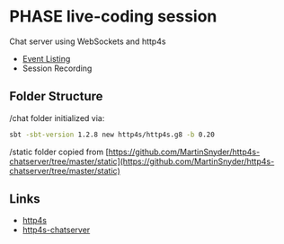 # PHASE live-coding session

Chat server using WebSockets and http4s

* [Event Listing][meetup]
* Session Recording

## Folder Structure

/chat folder initialized via:

```bash
sbt -sbt-version 1.2.8 new http4s/http4s.g8 -b 0.20
```

/static folder copied from [https://github.com/MartinSnyder/http4s-chatserver/tree/master/static](https://github.com/MartinSnyder/http4s-chatserver/tree/master/static)

## Links

* [http4s][http4s]
* [http4s-chatserver][http4s-chatserver]

[http4s]: https://http4s.org/
[http4s-chatserver]: https://github.com/MartinSnyder/http4s-chatserver
[meetup]: https://www.meetup.com/scala-phase/events/259959798/